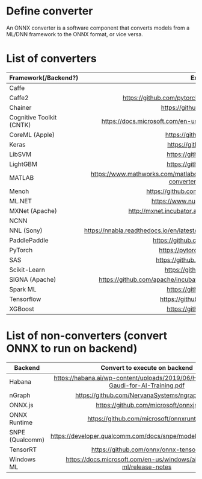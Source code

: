 # Define converter
An ONNX converter is a software component that converts models from a ML/DNN framework to the ONNX format, or vice versa.

# List of converters
| Framework(/Backend?)        | Exporter (to ONNX)  | Importer (to framework) |
| -------------- |:------------------:|:------------------:|
|Caffe||https://github.com/MTlab/onnx2caffe|
|Caffe2|https://github.com/pytorch/pytorch/tree/master/caffe2/python/onnx|https://github.com/pytorch/pytorch/tree/master/caffe2/python/onnx|
|Chainer|https://github.com/chainer/onnx-chainer||
|Cognitive Toolkit (CNTK)|https://docs.microsoft.com/en-us/cognitive-toolkit/setup-cntk-on-your-machine|https://docs.microsoft.com/en-us/cognitive-toolkit/setup-cntk-on-your-machine|
|CoreML (Apple)|https://github.com/onnx/onnx-coreml|https://github.com/onnx/onnx-coreml|
|Keras|https://github.com/onnx/keras-onnx||
|LibSVM|https://github.com/onnx/onnxmltools||
|LightGBM|https://github.com/onnx/onnxmltools||
|MATLAB|https://www.mathworks.com/matlabcentral/fileexchange/67296-deep-learning-toolbox-converter-for-onnx-model-format|https://www.mathworks.com/matlabcentral/fileexchange/67296-deep-learning-toolbox-converter-for-onnx-model-format|
|Menoh|https://github.com/pfnet-research/menoh/releases||
|ML.NET|https://www.nuget.org/packages/Microsoft.ML/|https://www.nuget.org/packages/Microsoft.ML/|
|MXNet (Apache)|http://mxnet.incubator.apache.org/api/python/contrib/onnx.html|http://mxnet.incubator.apache.org/api/python/contrib/onnx.html|
|NCNN||https://github.com/Tencent/ncnn|
|NNL (Sony)|https://nnabla.readthedocs.io/en/latest/python/file_format_converter/file_format_converter.html|https://nnabla.readthedocs.io/en/latest/python/file_format_converter/file_format_converter.html|
|PaddlePaddle|https://github.com/PaddlePaddle/paddle-onnx||
|PyTorch|https://pytorch.org/docs/master/onnx.html||
|SAS|https://github.com/sassoftware/python-dlpy|https://github.com/sassoftware/python-dlpy|
|Scikit-Learn|https://github.com/onnx/sklearn-onnx||
|SIGNA (Apache)|https://github.com/apache/incubator-singa/blob/master/doc/en/docs/installation.md|https://github.com/apache/incubator-singa/blob/master/doc/en/docs/installation.md|
|Spark ML|https://github.com/onnx/onnxmltools||
|Tensorflow|https://github.com/onnx/tensorflow-onnx|https://github.com/onnx/onnx-tensorflow|
|XGBoost|https://github.com/onnx/onnxmltools||

# List of non-converters (convert ONNX to run on backend)

| Backend        | Convert to execute on backend |
| -------------- |:------------------:|
|Habana|https://habana.ai/wp-content/uploads/2019/06/Habana-Offers-Gaudi-for-AI-Training.pdf|
|nGraph|https://github.com/NervanaSystems/ngraph-onnx|
|ONNX.js|https://github.com/microsoft/onnxjs|
|ONNX Runtime|https://github.com/microsoft/onnxruntime|
|SNPE (Qualcomm)|https://developer.qualcomm.com/docs/snpe/model_conv_onnx.html|
|TensorRT|https://github.com/onnx/onnx-tensorrt|
|Windows ML|https://docs.microsoft.com/en-us/windows/ai/windows-ml/release-notes|

